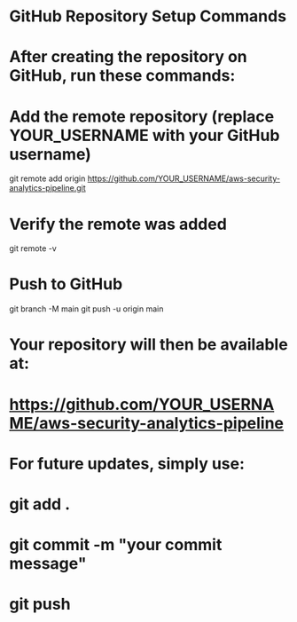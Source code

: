 # GitHub Repository Setup Commands

# After creating the repository on GitHub, run these commands:

# Add the remote repository (replace YOUR_USERNAME with your GitHub username)
git remote add origin https://github.com/YOUR_USERNAME/aws-security-analytics-pipeline.git

# Verify the remote was added
git remote -v

# Push to GitHub
git branch -M main
git push -u origin main

# Your repository will then be available at:
# https://github.com/YOUR_USERNAME/aws-security-analytics-pipeline

# For future updates, simply use:
# git add .
# git commit -m "your commit message"
# git push
